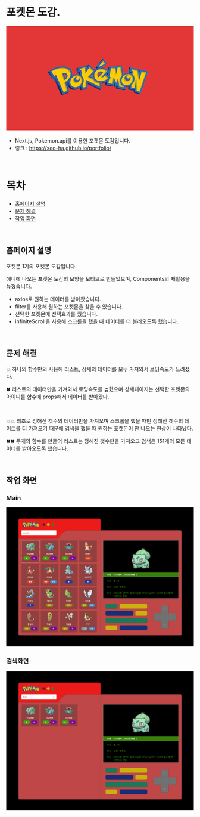 # 포켓몬 도감.

![로고](https://github.com/seo-ha/pokemon/blob/main/src/assets/portfolio.jpg)
+ Next.js, Pokemon.api를 이용한 포켓몬 도감입니다.
+ 링크 : https://seo-ha.github.io/portfolio/
<br/>

# 목차
+ [홈페이지 설명](#홈페이지-설명)
+ [문제 해결](#문제-해결)
+ [작업 화면](#작업-화면)
<br/>

## 홈페이지 설명
포켓몬 1기의 포켓몬 도감입니다.

애니에 나오는 포켓몬 도감의 모양을 모티브로 만들었으며, Components의 재활용을 높혔습니다.

+ axios로 원하는 데이터를 받아왔습니다.
+ filter를 사용해 원하는 포켓몬을 찾을 수 있습니다.
+ 선택한 포켓몬에 선택효과를 줬습니다.
+ infiniteScroll을 사용해 스크롤을 했을 때 데이터를 더 불러오도록 했습니다.
<br/>

## 문제 해결

💥 하나의 함수만의 사용해 리스트, 상세의 데이터를 모두 가져와서 로딩속도가 느려졌다.

🍀 리스트의 데이터만을 가져와서 로딩속도를 높혔으며 상세페이지는 선택한 포켓몬의 아이디를 함수에 props해서 데이터를 받아왔다.

</br>

💥💥 최초로 정해진 갯수의 데이터만을 가져오며 스크롤을 했을 때만 정해진 갯수의 데이트를 더 가져오기 때문에 검색을 했을 때 원하는 포켓몬이 안 나오는 현상이 나타났다.

🍀🍀 두개의 함수를 만들어 리스트는 정해진 갯수만을 가져오고 검색은 151개의 모든 데이터를 받아오도록 했습니다.

<br/>

## 작업 화면

### Main
![main](https://github.com/seo-ha/pokemon/blob/main/src/assets/portfolio_1.png)
<br/>

### 검색화면
![work](https://github.com/seo-ha/pokemon/blob/main/src/assets/portfolio_2.png)

